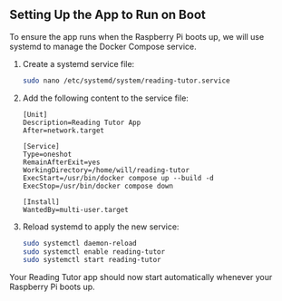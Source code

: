 ## Setting Up the App to Run on Boot

To ensure the app runs when the Raspberry Pi boots up, we will use systemd to manage the Docker Compose service.

1. Create a systemd service file:

   ```bash
   sudo nano /etc/systemd/system/reading-tutor.service
   ```

2. Add the following content to the service file:

   ```
   [Unit]
   Description=Reading Tutor App
   After=network.target

   [Service]
   Type=oneshot
   RemainAfterExit=yes
   WorkingDirectory=/home/will/reading-tutor
   ExecStart=/usr/bin/docker compose up --build -d
   ExecStop=/usr/bin/docker compose down

   [Install]
   WantedBy=multi-user.target
   ```

3. Reload systemd to apply the new service:
   ```bash
   sudo systemctl daemon-reload
   sudo systemctl enable reading-tutor
   sudo systemctl start reading-tutor
   ```

Your Reading Tutor app should now start automatically whenever your Raspberry Pi boots up.
